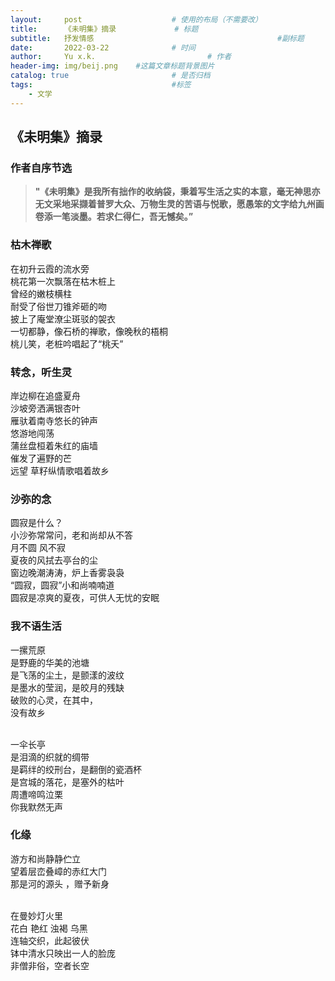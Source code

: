 ```yaml
---
layout:     post   				    # 使用的布局（不需要改）
title:      《未明集》摘录				# 标题 
subtitle:   抒发情感                                         #副标题
date:       2022-03-22 				# 时间
author:     Yu x.k. 						# 作者
header-img: img/beij.png 	#这篇文章标题背景图片
catalog: true 						# 是否归档
tags:								#标签
    - 文学
---
```


## 《未明集》摘录

### 作者自序节选
><strong>"《未明集》是我所有拙作的收纳袋，秉着写生活之实的本意，毫无神思亦无文采地采撷着普罗大众、万物生灵的苦语与悦歌，愿愚笨的文字给九州画卷添一笔淡墨。若求仁得仁，吾无憾矣。”</strong>
                                      

### 枯木禅歌

在初升云霞的流水旁<br/> 
桃花第一次飘落在枯木桩上<br/> 
曾经的嫩枝横柱<br/> 
耐受了俗世刀锥斧砸的吻<br/> 
披上了庵堂潦尘斑驳的袈衣<br/> 
一切都静，像石桥的禅歌，像晚秋的梧桐<br/> 
桃儿笑，老桩吟唱起了“桃夭”<br/> 


### 转念，听生灵

岸边柳在追盛夏舟<br/> 
沙坡旁洒满银杏叶<br/> 
雁驮着南寺悠长的钟声 <br/> 
悠游地闯荡<br/> 
蒲丝盘桓着朱红的庙墙<br/> 
催发了遍野的芒<br/> 
远望 草籽纵情歌唱着故乡<br/> 


### 沙弥的念

圆寂是什么？<br/> 
小沙弥常常问，老和尚却从不答<br/> 
月不圆 风不寂<br/> 
夏夜的风拭去亭台的尘<br/> 
窗边晚潮涛涛，炉上香雾袅袅<br/> 
“圆寂，圆寂”小和尚喃喃道<br/> 
圆寂是凉爽的夏夜，可供人无忧的安眠<br/> 


###  我不语生活

一摞荒原<br/> 
是野鹿的华美的池塘<br/> 
是飞荡的尘土，是颤漾的波纹<br/> 
是墨水的莹润，是皎月的残缺<br/> 
破败的心灵，在其中，<br/> 
没有故乡<br/> 
<br/> 

一伞长亭<br/> 
是泪滴的织就的绸带<br/> 
是羁绊的绞刑台，是翻倒的瓷酒杯<br/> 
是宫城的落花，是塞外的枯叶<br/>
周遭啼鸣泣栗<br/> 
你我默然无声<br/> 


### 化缘

游方和尚静静伫立<br/> 
望着层峦叠嶂的赤红大门<br/> 
那是河的源头 ，赠予新身<br/> 

<br/> 
在曼妙灯火里<br/> 
花白 艳红 浊褐 乌黑<br/> 
连轴交织，此起彼伏<br/> 
钵中清水只映出一人的脸庞<br/> 
非僧非俗，空者长空<br/> 
